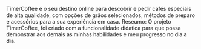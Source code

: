 TimerCoffee é o seu destino online para descobrir e pedir cafés especiais de alta qualidade, com opções de grãos selecionados, métodos de preparo e acessórios para a sua experiência em casa.
Reseumo: O projeto TimerCoffee, foi criado com a funcionalidade didatica para que possa demonstrar aos demais as minhas habilidades e meu progresso no dia a dia. 

